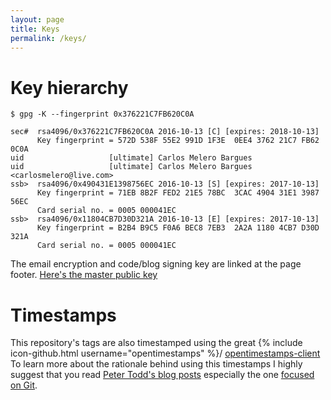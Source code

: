 ```yaml
---
layout: page
title: Keys
permalink: /keys/
---
```

Key hierarchy
=============
<!-- TODO: Explain key hierarchy and the big K-->
    $ gpg -K --fingerprint 0x376221C7FB620C0A

    sec#  rsa4096/0x376221C7FB620C0A 2016-10-13 [C] [expires: 2018-10-13]
          Key fingerprint = 572D 538F 55E2 991D 1F3E  0EE4 3762 21C7 FB62 0C0A
    uid                   [ultimate] Carlos Melero Bargues
    uid                   [ultimate] Carlos Melero Bargues <carlosmelero@live.com>
    ssb>  rsa4096/0x490431E1398756EC 2016-10-13 [S] [expires: 2017-10-13]
          Key fingerprint = 71EB 8B2F FED2 21E5 78BC  3CAC 4904 31E1 3987 56EC
          Card serial no. = 0005 000041EC
    ssb>  rsa4096/0x11804CB7D30D321A 2016-10-13 [E] [expires: 2017-10-13]
          Key fingerprint = B2B4 B9C5 F0A6 BEC8 7EB3  2A2A 1180 4CB7 D30D 321A
          Card serial no. = 0005 000041EC

The email encryption and code/blog signing key are linked at the page footer. [Here's the master public key](carlosmelero-master.asc)

Timestamps
==========
This repository's tags are also timestamped using the great {% include icon-github.html username="opentimestamps" %}/ [opentimestamps-client](https://github.com/opentimestamps/opentimestamps-client)
To learn more about the rationale behind using this timestamps I highly suggest that you read [Peter Todd's blog posts](https://petertodd.org/2016/opentimestamps-announcement) especially the one [focused on Git](https://petertodd.org/2016/opentimestamps-git-integration).

